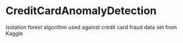 # CreditCardAnomalyDetection
Isolation forest algorithm used against credit card fraud data set from Kaggle
